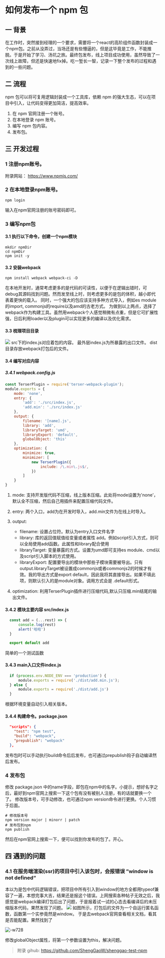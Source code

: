 # 如何发布一个 npm 包

## 一 背景

在工作时，突然接到经理的一个要求，需要将一个react的高阶组件函数封装成一个npm包。之前从没弄过，当场还是有些懵逼的，但是这毕竟是工作，不能推脱。于是开始了学习、汤坑之旅。最终包发布，线上项目成功使用，虽然导致了一次线上故障，但还是快速地fix掉。吃一堑长一智，记录一下整个发布的过程和遇到的一些问题。

## 二 流程

npm 包可以将可复用逻辑封装成一个工具库，依赖 npm 的强大生态，可以在项目中引入，让代码变得更加简洁，提高效率。

1. 在 npm 官网注册一个账号。
2. 在本地登录 npm 账号。
3. 编写 npm 包内容。
4. 发布包。

## 三 开发过程

### 1 注册npm账号。

附录网站： https://www.npmjs.com/

### 2 在本地登录npm账号。

``` shell
npm login
```

输入在npm官网注册的账号密码即可。

### 3 编写npm包

#### 3.1 执行以下命令，创建一个npm模块

``` shell
mkdir npmDir
cd npmDir
npm init -y
```

#### 3.2 安装webpack

``` shell
npm install webpack webpack-ci -D
```

在本地开发时，通常考虑更多的是代码的可读性，以便于在逻辑出错时，可debug其源码找到问题。然而发至线上时，则考虑更多的是包的体积，越小即代表着更快的载入。
同时，一个强大的包应该支持多种方式导入，例如es module的import, commonjs的require以及amd的古老方式。
为做到以上两点，选择了webpack作为构建工具。虽然用webpack个人感觉稍微有点重，但是它可扩展性强，日后利用loader以及plugin可以实现更多的编译以及优化需求。

#### 3.3 梳理项目目录

![](https://shenggao.oss-cn-beijing.aliyuncs.com/blog/2020/05/31/15909328330064.jpg)
src下的index.js对应着包的内容。
最外层index.js为所暴露的出口文件。
dist目录存放webpack打包后的文件。

#### 3.4 编写对应内容

##### 3.4.1 webpack.config.js

``` js
const TerserPlugin = require('terser-webpack-plugin');
module.exports = {
    mode: 'none',
    entry: {
        'add': './src/index.js',
        'add.min': './src/index.js'
    },
    output: {
        filename: '[name].js',
        library: 'add',
        libraryTarget: 'umd',
        libraryExport: 'default',
        globalObject: 'this'
    },
    optimization: {
        minimize: true,
        minimizer: [
            new TerserPlugin({
                include: /\.min\.js$/,
            })
        ]
    }
}
```

1. mode: 支持开发版代码不压缩，线上版本压缩。此处将mode设置为'none'，默认全不压缩，然后自己用插件来配置压缩代码文件。
2. entry: 两个入口，add为在开发时导入，add.min文件为在线上时导入。
3. output:
    - filename: 设置占位符。默认为entry入口文件名字
    - library: 库的返回值赋值给变量或者属性 add。例如script引入方式，则可以全局使用add函数。此属性和library配合使用
    - libraryTarget: 变量暴露的方式。设置为umd即可支持es module、cmd以及script引入脚本的方式使用。
    - libraryExport: 配置要导出的模块中那些子模块需要被导出。只有output.libraryTarget被设置成commonjs或者commonjs2的时候才有效。我的导出方式是export default，因此我将其直接导出。如果不填此项，则默认引入的是module对象。调用方式会是 .default形式。

1. optimization: 利用TerserPlugin插件进行压缩代码,默认只压缩.min结尾的输出文件。

#### 3.4.2 模块主要内容 src/index.js

``` js
  const add = (...rest) => {
      console.log(rest)
      alert('哈哈')
  }

  export default add
```

简单的一个测试函数

#### 3.4.3 main入口文件index.js

``` js
  if (process.env.NODE_ENV === 'production') {
      module.exports = require('./dist/add.min.js');
  } else {
      module.exports = require('./dist/add.js')
  }
```

根据环境变量自动引入相关版本。

#### 3.4.4 构建命令。package.json

``` json
  "scripts": {
    "test": "npm test",
    "build": "webpack",
    "prepublish": "webpack"
  },
```

发布包时可以手动执行build命令后后发布，也可通过prepublish钩子自动编译然后发布。

### 4 发布包

修改 package.json 中的name字段，即包在npm中的名字。小提示，想好名字之后，最好到npm官网上搜索一下这个包有没有被别人注册，有的话就要换一个了。
修改版本号，可手动修改，也可通过npm  version命令进行更换。个人习惯于后面。

``` shell
# 修改版本号
npm version major | minorr | patch
# 发布包到npm
npm publish
```

然后在npm官网上搜索一下，便可以找到你发布的包了。开心。

## 四 遇到的问题

### 4.1 在服务端渲染(ssr)的项目中引入该包时，会报错误 ”window is not defined“

本以为是包中代码逻辑错误，把项目中所有引入到window的地方全都用typeof兼容了一遍，本想完事大吉，结果还是报这个错误。上网搜索各种帖子无效之后，我感觉是webpack编译打包后出了问题，于是报着试一试的心态去看编译后的未压缩版本代码，果然发现了问题。
![](https://shenggao.oss-cn-beijing.aliyuncs.com/blog/2020/05/31/15909384148354.jpg)
如图所示，打包后的文件为一个自运行匿名函数，函数第一个实参竟然是window。
于是去webpack官网查看相关文档，看其是否能配置。果然找到了

![-w728](https://shenggao.oss-cn-beijing.aliyuncs.com/blog/2020/05/31/15909386807183.jpg)

修改globalObject属性，将第一个参数设置为this，解决问题。

> 附录
> gihub: https://github.com/ShengGaoW/shenggao-test-npm
